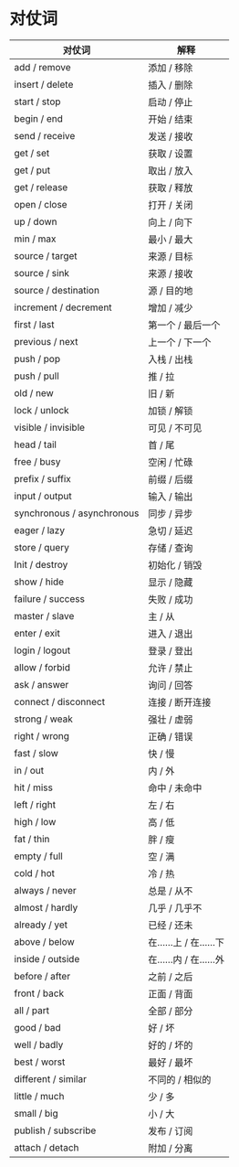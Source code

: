 # 对仗词

| 对仗词 | 解释 |
| ---- | ---- |
|    add / remove| 添加 / 移除 |
| insert / delete | 插入 / 删除 |
| start / stop | 启动 / 停止 |
| begin / end | 开始 / 结束 |
| send / receive | 发送 / 接收 |
| get / set | 获取 / 设置 |
| get / put | 取出 / 放入 |
| get / release | 获取 / 释放 |
| open / close | 打开 / 关闭 |
| up / down | 向上 / 向下 |
| min / max | 最小 / 最大 |
| source / target | 来源 / 目标 |
| source / sink | 来源 / 接收 |
| source / destination | 源 / 目的地 |
| increment / decrement | 增加 / 减少 |
| first / last | 第一个 / 最后一个 |
| previous / next | 上一个 / 下一个 |
| push / pop | 入栈 / 出栈 |
| push / pull | 推 / 拉 |
| old / new | 旧 / 新 |
| lock / unlock | 加锁 / 解锁 |
| visible / invisible | 可见 / 不可见 |
| head / tail | 首 / 尾 |
| free / busy | 空闲 / 忙碌 |
| prefix / suffix | 前缀 / 后缀 |
| input / output | 输入 / 输出 |
| synchronous / asynchronous | 同步 / 异步 |
| eager / lazy | 急切 / 延迟 |
| store / query | 存储 / 查询 |
| Init / destroy | 初始化 / 销毁 |
| show / hide | 显示 / 隐藏 |
| failure / success | 失败 / 成功 |
| master / slave | 主 / 从 |
| enter / exit | 进入 / 退出 |
| login / logout | 登录 / 登出 |
| allow / forbid | 允许 / 禁止 |
| ask / answer | 询问 / 回答 |
| connect / disconnect | 连接 / 断开连接 |
| strong / weak | 强壮 / 虚弱 |
| right / wrong | 正确 / 错误 |
| fast / slow | 快 / 慢 |
| in / out | 内 / 外 |
| hit / miss | 命中 / 未命中 |
| left / right | 左 / 右 |
| high / low | 高 / 低 |
| fat / thin | 胖 / 瘦 |
| empty / full | 空 / 满 |
| cold / hot | 冷 / 热 |
| always / never | 总是 / 从不 |
| almost / hardly | 几乎 / 几乎不 |
| already / yet | 已经 / 还未 |
| above / below | 在……上 / 在……下 |
| inside / outside | 在……内 / 在……外 |
| before / after | 之前 / 之后 |
| front / back | 正面 / 背面 |
| all / part | 全部 / 部分 |
| good / bad | 好 / 坏 |
| well / badly | 好的 / 坏的 |
| best / worst | 最好 / 最坏 |
| different / similar | 不同的 / 相似的 |
| little / much | 少 / 多 |
| small / big | 小 / 大 |
| publish / subscribe | 发布 / 订阅 |
| attach / detach | 附加 / 分离 |

